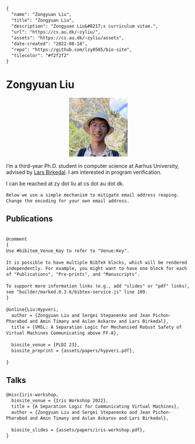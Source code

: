   ```bio-meta
{
    "name": "Zongyuan Liu",
    "title": "Zongyuan Liu",
    "description": "Zongyuan Liu&#8217;s curriculum vitae.",
    "url": "https://cs.au.dk/~zyliu/",
    "assets": "https://cs.au.dk/~zyliu/assets",
    "date-created": "2022-08-18",
    "repo": "https://github.com/lzy0505/bio-site",
    "tilecolor": "#f2f2f2"
}
```

# Zongyuan Liu

<figure class="gl-page-background gl-float-right gl-image-box" style="text-align: center;"><img src="assets/images/self.jpg" alt="A photo of Zongyuan Liu" width="160" height="160" style="max-width: 160px;" /></figure>

I’m a third-year Ph.D. student in computer science at Aarhus University, advised by [Lars Birkedal](https://cs.au.dk/~birke/). I am interested in program verification.

<!-- Prior to joining [unknown current university](https://example.com/), I obtained my bachelor’s degree from [unknown previous university](https://example.com/). -->

I can be reached at <span id="_eml" class="gl-eml">zy dot liu at cs dot au dot dk</span>.

```bio-remove
Below we use a simple mechanism to mitigate email address reaping.
Change the encoding for your own email address.
```

<!--[bio][protect]
<script type="application/javascript">
window.setTimeout(function ()
{
var addr = [122,121,46,108,105,117,64,99,115,46,97,117,46,100,107];
addr = String.fromCharCode.apply(String, addr);
var eml = document.getElementById('_eml');
eml.innerHTML = '<a href="mailto:' + addr + '">' + addr + '</a>';
eml.removeAttribute('class');
}, 600);
</script>
[bio]-->

<!-- This is an example personal homepage built with [bio-site](https://github.com/GeeLaw/bio-site). It features simplicity and integration with BibTeX. -->


## Publications

```blog-bib

@comment
{
Use #bibitem_Venue_Key to refer to "Venue:Key".

It is possible to have multiple BibTeX blocks, which will be rendered independently. For example, you might want to have one block for each of "Publications", "Pre-prints", and "Manuscripts".

To support more information links (e.g., add "slides" or "pdf" links),
see "builder/marked.0.3.6/bibtex-service.js" line 109.
}

@online{Liu:Hypveri,
  author = {Zongyuan Liu and Sergei Stepanenko and Jean Pichon-Pharabod and Amin Timany and Aslan Askarov and Lars Birkedal},
  title = {VMSL: A Separation Logic for Mechanised Robust Safety of Virtual Machines Communicating above FF-A},

  biosite_venue = {PLDI 23},
  biosite_preprint = {assets/papers/hypveri.pdf},

}

```


## Talks

```blog-bib
@misc{iris-workshop,
  biosite_venue = {Iris Workshop 2022},
  title = {A Separation Logic for Communicating Virtual Machines},
  author = {Zongyuan Liu and Sergei Stepanenko and Jean Pichon-Pharabod and Amin Timany and Aslan Askarov and Lars Birkedal},
  
  biosite_slides = {assets/papers/iris-workshop.pdf},
}
```
